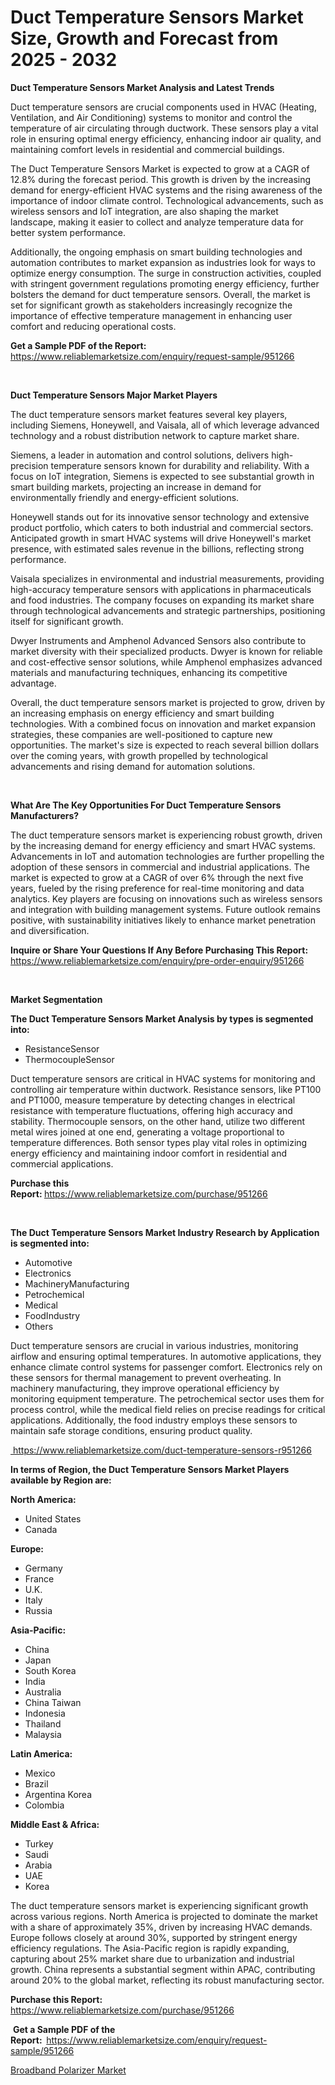 <p><h1>Duct Temperature Sensors Market Size, Growth and Forecast from 2025 - 2032</h1></p><p><strong>Duct Temperature Sensors Market Analysis and Latest Trends</strong></p>
<p><p>Duct temperature sensors are crucial components used in HVAC (Heating, Ventilation, and Air Conditioning) systems to monitor and control the temperature of air circulating through ductwork. These sensors play a vital role in ensuring optimal energy efficiency, enhancing indoor air quality, and maintaining comfort levels in residential and commercial buildings.</p><p>The Duct Temperature Sensors Market is expected to grow at a CAGR of 12.8% during the forecast period. This growth is driven by the increasing demand for energy-efficient HVAC systems and the rising awareness of the importance of indoor climate control. Technological advancements, such as wireless sensors and IoT integration, are also shaping the market landscape, making it easier to collect and analyze temperature data for better system performance.</p><p>Additionally, the ongoing emphasis on smart building technologies and automation contributes to market expansion as industries look for ways to optimize energy consumption. The surge in construction activities, coupled with stringent government regulations promoting energy efficiency, further bolsters the demand for duct temperature sensors. Overall, the market is set for significant growth as stakeholders increasingly recognize the importance of effective temperature management in enhancing user comfort and reducing operational costs.</p></p>
<p><strong>Get a Sample PDF of the Report:&nbsp;</strong> <a href="https://www.reliablemarketsize.com/enquiry/request-sample/951266?utm_campaign=2319&utm_medium=2&utm_source=Github&utm_content=ia&utm_term=23022025&utm_id=duct-temperature-sensors">https://www.reliablemarketsize.com/enquiry/request-sample/951266</a></p>
<p>&nbsp;</p>
<p><strong>Duct Temperature Sensors Major Market Players</strong></p>
<p><p>The duct temperature sensors market features several key players, including Siemens, Honeywell, and Vaisala, all of which leverage advanced technology and a robust distribution network to capture market share. </p><p>Siemens, a leader in automation and control solutions, delivers high-precision temperature sensors known for durability and reliability. With a focus on IoT integration, Siemens is expected to see substantial growth in smart building markets, projecting an increase in demand for environmentally friendly and energy-efficient solutions.</p><p>Honeywell stands out for its innovative sensor technology and extensive product portfolio, which caters to both industrial and commercial sectors. Anticipated growth in smart HVAC systems will drive Honeywell's market presence, with estimated sales revenue in the billions, reflecting strong performance.</p><p>Vaisala specializes in environmental and industrial measurements, providing high-accuracy temperature sensors with applications in pharmaceuticals and food industries. The company focuses on expanding its market share through technological advancements and strategic partnerships, positioning itself for significant growth.</p><p>Dwyer Instruments and Amphenol Advanced Sensors also contribute to market diversity with their specialized products. Dwyer is known for reliable and cost-effective sensor solutions, while Amphenol emphasizes advanced materials and manufacturing techniques, enhancing its competitive advantage.</p><p>Overall, the duct temperature sensors market is projected to grow, driven by an increasing emphasis on energy efficiency and smart building technologies. With a combined focus on innovation and market expansion strategies, these companies are well-positioned to capture new opportunities. The market's size is expected to reach several billion dollars over the coming years, with growth propelled by technological advancements and rising demand for automation solutions.</p></p>
<p>&nbsp;</p>
<p><strong>What Are The Key Opportunities For Duct Temperature Sensors Manufacturers?</strong></p>
<p><p>The duct temperature sensors market is experiencing robust growth, driven by the increasing demand for energy efficiency and smart HVAC systems. Advancements in IoT and automation technologies are further propelling the adoption of these sensors in commercial and industrial applications. The market is expected to grow at a CAGR of over 6% through the next five years, fueled by the rising preference for real-time monitoring and data analytics. Key players are focusing on innovations such as wireless sensors and integration with building management systems. Future outlook remains positive, with sustainability initiatives likely to enhance market penetration and diversification.</p></p>
<p><strong>Inquire or Share Your Questions If Any Before Purchasing This Report:</strong> <a href="https://www.reliablemarketsize.com/enquiry/pre-order-enquiry/951266?utm_campaign=2319&utm_medium=2&utm_source=Github&utm_content=ia&utm_term=23022025&utm_id=duct-temperature-sensors">https://www.reliablemarketsize.com/enquiry/pre-order-enquiry/951266</a></p>
<p>&nbsp;</p>
<p><strong>Market Segmentation</strong></p>
<p><strong>The Duct Temperature Sensors Market Analysis by types is segmented into:</strong></p>
<p><ul><li>ResistanceSensor</li><li>ThermocoupleSensor</li></ul></p>
<p><p>Duct temperature sensors are critical in HVAC systems for monitoring and controlling air temperature within ductwork. Resistance sensors, like PT100 and PT1000, measure temperature by detecting changes in electrical resistance with temperature fluctuations, offering high accuracy and stability. Thermocouple sensors, on the other hand, utilize two different metal wires joined at one end, generating a voltage proportional to temperature differences. Both sensor types play vital roles in optimizing energy efficiency and maintaining indoor comfort in residential and commercial applications.</p></p>
<p><strong>Purchase this Report:&nbsp;</strong><a href="https://www.reliablemarketsize.com/purchase/951266?utm_campaign=2319&utm_medium=2&utm_source=Github&utm_content=ia&utm_term=23022025&utm_id=duct-temperature-sensors">https://www.reliablemarketsize.com/purchase/951266</a></p>
<p>&nbsp;</p>
<p><strong>The Duct Temperature Sensors Market Industry Research by Application is segmented into:</strong></p>
<p><ul><li>Automotive</li><li>Electronics</li><li>MachineryManufacturing</li><li>Petrochemical</li><li>Medical</li><li>FoodIndustry</li><li>Others</li></ul></p>
<p><p>Duct temperature sensors are crucial in various industries, monitoring airflow and ensuring optimal temperatures. In automotive applications, they enhance climate control systems for passenger comfort. Electronics rely on these sensors for thermal management to prevent overheating. In machinery manufacturing, they improve operational efficiency by monitoring equipment temperature. The petrochemical sector uses them for process control, while the medical field relies on precise readings for critical applications. Additionally, the food industry employs these sensors to maintain safe storage conditions, ensuring product quality.</p></p>
<p><a href="https://www.reliablemarketsize.com/duct-temperature-sensors-r951266?utm_campaign=2319&utm_medium=2&utm_source=Github&utm_content=ia&utm_term=23022025&utm_id=duct-temperature-sensors">&nbsp;https://www.reliablemarketsize.com/duct-temperature-sensors-r951266</a></p>
<p><strong>In terms of Region, the Duct Temperature Sensors Market Players available by Region are:</strong></p>
<p>
    <p> <strong> North America: </strong>
        <ul>
            <li>United States</li>
            <li>Canada</li>
        </ul>
        </p> 
    <p> <strong> Europe: </strong>
        <ul>
            <li>Germany</li>
            <li>France</li>
            <li>U.K.</li>
            <li>Italy</li>
            <li>Russia</li>
        </ul>
        </p> 
    <p> <strong> Asia-Pacific: </strong>
        <ul>
            <li>China</li>
            <li>Japan</li>
            <li>South Korea</li>
            <li>India</li>
            <li>Australia</li>
            <li>China Taiwan</li>
            <li>Indonesia</li>
            <li>Thailand</li>
            <li>Malaysia</li>
        </ul>
        </p> 
    <p> <strong> Latin America: </strong>
        <ul>
            <li>Mexico</li>
            <li>Brazil</li>
            <li>Argentina Korea</li>
            <li>Colombia</li>
        </ul>
        </p> 
    <p> <strong> Middle East & Africa: </strong>
        <ul>
            <li>Turkey</li>
            <li>Saudi</li>
            <li>Arabia</li>
            <li>UAE</li>
            <li>Korea</li>
        </ul>
    </p>
    </p>
<p><p>The duct temperature sensors market is experiencing significant growth across various regions. North America is projected to dominate the market with a share of approximately 35%, driven by increasing HVAC demands. Europe follows closely at around 30%, supported by stringent energy efficiency regulations. The Asia-Pacific region is rapidly expanding, capturing about 25% market share due to urbanization and industrial growth. China represents a substantial segment within APAC, contributing around 20% to the global market, reflecting its robust manufacturing sector.</p></p>
<p><strong>Purchase this Report: </strong><a href="https://www.reliablemarketsize.com/purchase/951266?utm_campaign=2319&utm_medium=2&utm_source=Github&utm_content=ia&utm_term=23022025&utm_id=duct-temperature-sensors">https://www.reliablemarketsize.com/purchase/951266</a></p>
<p>&nbsp;<strong>Get a Sample PDF of the Report:&nbsp;&nbsp;</strong><a href="https://www.reliablemarketsize.com/enquiry/request-sample/951266?utm_campaign=2319&utm_medium=2&utm_source=Github&utm_content=ia&utm_term=23022025&utm_id=duct-temperature-sensors">https://www.reliablemarketsize.com/enquiry/request-sample/951266</a></p>
<p><strong></strong></p>
<p><p><a href="https://github.com/oslieselotte2192/Market-Research-Report-List-1/blob/main/broadband-polarizer-market.md?utm_campaign=2319&utm_medium=2&utm_source=Github&utm_content=ia&utm_term=23022025&utm_id=duct-temperature-sensors">Broadband Polarizer Market</a></p></p>